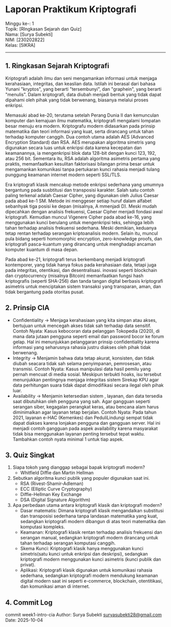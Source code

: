# Laporan Praktikum Kriptografi
Minggu ke-: 1  
Topik: [RIngkasan Sejarah dan Quiz]  
Nama: [Surya Subekti]  
NIM: [230202822]  
Kelas: [5IKRA]  

---

## 1. Ringkasan Sejarah Kriptografi
Kriptografi adalah ilmu dan seni mengamankan informasi untuk menjaga kerahasiaan, integritas, dan keaslian data. Istilah ini berasal dari bahasa Yunani "kryptos", yang berarti "tersembunyi", dan "graphein", yang berarti "menulis". Dalam kriptografi, data diubah menjadi bentuk yang tidak dapat dipahami oleh pihak yang tidak berwenang, biasanya melalui proses enkripsi.

Memasuki abad ke-20, terutama setelah Perang Dunia II dan kemunculan komputer dan kemajuan ilmu matematika, kriptografi mengalami lompatan besar menuju era modern. Kriptografu modern didasarkan pada prinsip matematika dan teori informasi yang kuat, serta dirancang untuk tahan terhadap komputer canggih. Dua contoh utama adalah AES (Advanced Encryption Standard) dan RSA. AES merupakan algoritma simetris yang digunakan secara luas untuk enkripsi data karena kecepatan dan keamanannya, ia mengenkripsi blok data 128-bit dengan kunci 123, 192, atau 256 bit. Sementara itu, RSA adalah algoritma asimetris pertama yang praktis, memanfaatkan kesulitan faktorisasi bilangan prima besar untuk mengamankan komunikasi tanpa pertukaran kunci rahasia menjadi tulang punggung keamanan internet modern seperti SSL/TLS.

Era kriptografi klasik mencakup metode enkripsi sederhana yang umumnya bergantung pada susbtitusi dan transposisi karakter. Salah satu contoh paling terkenal adalah Caesar Cipher, yang digunakan oleh Julius Caesar pada abad ke-1 SM. Metode ini menggeser setiap huruf dalam alfabet sebanhyak tiga posisi ke depan (misalnya, A mmenjadi D). Meski mudah dipecahkan dengan analisis frekuensi, Caesar Cipher menjadi fondasi awal kriptografi. Kemudian muncul Vigenere Cipher pada abad ke-16, yang menggunakan kunci berulang untuk mengenkripsi teks, sehingga lebih tahan terhadap analisis frekuensi sederhana. Meski demikian, keduanya tetap rentan terhadap serangan kriptoanalisis modern. Selain itu, muncul pula bidang seperti homomorphic encryption, zero-knowledge proofs, dan kriptografi pasca-kuantum yang dirancang untuk menghadapi ancaman komputer kuantum di masa depan.

Pada abad ke-21, kriptografi terus berkembang menjadi kriptografi kontemporer, yang tidak hanya fokus pada kerahasiaan data, tetapi juga pada integritas, otentikasi, dan desentralisasi. inovasi seperti blockchain dan cryptocurrency (misalnya Bitcoin) memanfaatkan fungsi hash kriptografis (seperti SHA-256) dan tanda tangan digital berbasis kriptografi asimetris untuk menciptakan sistem transaksi yang transparan, aman, dan tidak bergantung pada otoritas pusat.
## 2. Prinsip CIA
- Confidentiality → Menjaga kerahasiaan yang kita simpan atau akses, bertujuan untuk mencegah akses tidak sah terhadap data sensitif.
Contoh Nyata: Kasus kebocoran data pelanggan Tokopedia (2020), di mana data jutaan pengguna seperti email dan password bocor ke forum gelap. Hal ini menunjukkan pelanggaran prinsip confidentiality karena informasi yang seharusnya rahasia justru diakses oleh pihak tidak berwenang.
- Integrity → Menjamin bahwa data tetap akurat, konsisten, dan tidak diubah seacara tidak sah selama penyimpanan, pemrosesan, atau transmisi.
Contoh Nyata: Kasus manipulasi data hasil pemilu yang pernah mencuat di media sosial. Meskipun terbukti hoaks, isu tersebut menunjukkan pentingnya menjaga integritas sistem Sirekap KPU agar data perhitungan suara tidak dapat dimodifikasi secara ilegal oleh pihak luar.
- Availability → Menjamin ketersedian sistem , layanan, dan data tersedia saat dibutuhkan oleh pengguna yang sah. Agar gangguan seperti serangan siber, kegagalan perangkat keras, atau bencana alam harus diminimalkan agar layanan tetap berjalan.
Contoh Nyata: Pada tahun 2021, layanan e-HAC (Kemenkes) dan PeduliLindungi sempat tidak dapat diakses karena lonjakan pengguna dan gangguan server. Hal ini menjadi contoh gangguan pada aspek availability karena masyarakat tidak bisa menggunakan layanan penting tersebut tepat waktu.
Tambahkan contoh nyata minimal 1 untuk tiap aspek.
## 3. Quiz Singkat
1. Siapa tokoh yang dianggap sebagai bapak kriptografi modern?
    - Whitfield Diffie dan Martin Hellman
2. Sebutkan algoritma kunci publik yang populer digunakan saat ini.
    - RSA (Rivest-Shamir-Adleman)
    - ECC (Elliptic Curve Cryptography)
    - Diffie-Hellman Key Exchange
    - DSA (Digital Signature Algorithm)
3. Apa perbedaan utama antara kriptografi klasik dan kriptografi modern?
    - Dasar matematis: Dimana kriptografi klasik mengandalkan  substitusi dan transposisi sederhana tanpa landasan matematika yang kuat, sedangkan kriptografi modern dibangun di atas teori matematika dan komputasi kompleks.
    - Keamanan: Kriptografi klasik rentan terhadap analisis frekuensi dan serangan manual, sedangkan kriptografi modern dirancang untuk tahan terhadap serangan komputasi canggih.
    - Skema Kunci: Kriptografi klasik hanya menggunakan kunci simetris(satu kunci untuk enkripsi dan deskripsi), sedangkan kriptografi modern menggunakan kunci asimetris (kunci publik dan privat).
    - Aplikasi: Kriptografi klasik digunakan untuk komunikasi rahasia sederhana, sedangkan kriptografi modern mendukung keamanan digital modern saat ini seperti e-commerce, blockchain, otentitikasi, dan komunikasi aman di internet.

## 4. Commit Log

commit week1-intro-cia
Author: Surya Subekti <suryasubekti28@gmail.com>
Date:   2025-10-04
